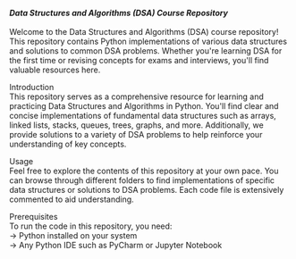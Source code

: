 <strong><i>Data Structures and Algorithms (DSA) Course Repository</i></strong> <br><br>
Welcome to the Data Structures and Algorithms (DSA) course repository! This repository contains Python implementations of various data structures and solutions to common DSA problems. Whether you're learning DSA for the first time or revising concepts for exams and interviews, you'll find valuable resources here.

Introduction<br>
This repository serves as a comprehensive resource for learning and practicing Data Structures and Algorithms in Python. You'll find clear and concise implementations of fundamental data structures such as arrays, linked lists, stacks, queues, trees, graphs, and more. Additionally, we provide solutions to a variety of DSA problems to help reinforce your understanding of key concepts.

Usage<br>
Feel free to explore the contents of this repository at your own pace. You can browse through different folders to find implementations of specific data structures or solutions to DSA problems. Each code file is extensively commented to aid understanding.

Prerequisites <br>
To run the code in this repository, you need:<br>
-> Python installed on your system<br>
-> Any Python IDE such as PyCharm or Jupyter Notebook
